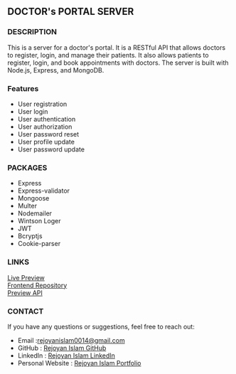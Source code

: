 ## DOCTOR's PORTAL SERVER

### DESCRIPTION

This is a server for a doctor's portal. It is a RESTful API that allows doctors to register, login, and manage their patients. It also allows patients to register, login, and book appointments with doctors. The server is built with Node.js, Express, and MongoDB.

### Features

- User registration
- User login
- User authentication
- User authorization
- User password reset
- User profile update
- User password update

### PACKAGES

- Express
- Express-validator
- Mongoose
- Multer
- Nodemailer
- Wintson Loger
- JWT
- Bcryptjs
- Cookie-parser

### LINKS

<a href="https://doctors-portal-f127f.web.app">Live Preview</a> <br/>
<a href="https://github.com/md-rejoyan-islam/doctor-portal">Frontend Repository</a> <br/>
<a href="https://test.doctor.kinsust.org">Preview API</a> <br/>

### CONTACT

If you have any questions or suggestions, feel free to reach out:

- Email :rejoyanislam0014@gmail.com
- GitHub : [Rejoyan Islam GitHub](https://github.com/md-rejoyan-islam)
- LinkedIn : [Rejoyan Islam LinkedIn](https://www.linkedin.com/in/md-rejoyan-islam/)
- Personal Website : [Rejoyan Islam Portfolio](https://md-rejoyan-islam.github.io/)
